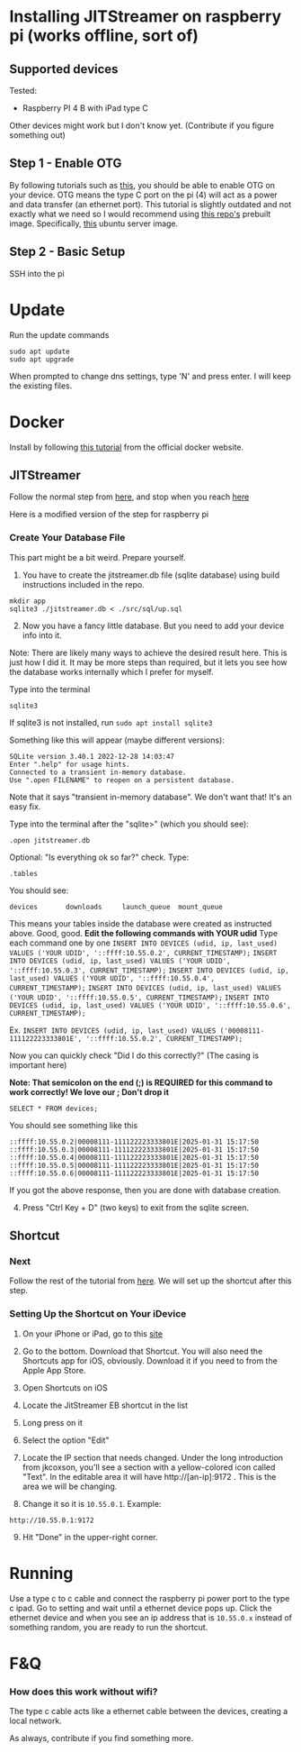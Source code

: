 # Installing JITStreamer on raspberry pi (works offline, sort of)

## Supported devices

Tested:
* Raspberry PI 4 B with iPad type C

Other devices might work but I don't know yet. (Contribute if you figure something out)

## Step 1 - Enable OTG 

By following tutorials such as [this](https://blog.hardill.me.uk/2019/11/02/pi4-usb-c-gadget/), you should be able to enable OTG on your device. OTG means the type C port on the pi (4) will act as a power and data transfer (an ethernet port). This tutorial is slightly outdated and not exactly what we need so I would recommend using [this repo's](https://github.com/techcraftco/rpi-usb-gadget) prebuilt image. Specifically, [this](https://github.com/techcraftco/rpi-usb-gadget/releases/download/v0.4/ubuntu-server-arm64-22.04-arm64.img.zip) ubuntu server image.



## Step 2 - Basic Setup
SSH into the pi
# Update
Run the update commands 
``` 
sudo apt update
sudo apt upgrade
```
When prompted to change dns settings, type 'N' and press enter. I will keep the existing files.

# Docker
Install by following [this tutorial](https://docs.docker.com/engine/install/ubuntu/#install-using-the-repository) from the official docker website.

## JITStreamer

Follow the normal step from [here](https://github.com/jkcoxson/JitStreamer-EB/blob/master/install-docs/jitstreamer-eb-debian-docker-instructions.md#part-i---preparation), and stop when you reach [here](https://github.com/jkcoxson/JitStreamer-EB/blob/master/install-docs/jitstreamer-eb-debian-docker-instructions.md#create-your-database-file)

Here is a modified version of the step for raspberry pi

### Create Your Database File

This part might be a bit weird. Prepare yourself.

1. You have to create the jitstreamer.db file (sqlite database) using build instructions included in the repo.

```
mkdir app
sqlite3 ./jitstreamer.db < ./src/sql/up.sql
```

2. Now you have a fancy little database. But you need to add your device info into it.

Note: There are likely many ways to achieve the desired result here. This is just how I did it. It may be more steps than required, but it lets you see how the database works internally which I prefer for myself.

Type into the terminal

```sqlite3```

If sqlite3 is not installed, run
```sudo apt install sqlite3```

Something like this will appear (maybe different versions):

```
SQLite version 3.40.1 2022-12-28 14:03:47
Enter ".help" for usage hints.
Connected to a transient in-memory database.
Use ".open FILENAME" to reopen on a persistent database.
```

Note that it says "transient in-memory database". We don't want that!
It's an easy fix.

Type into the terminal after the "sqlite>" (which you should see):

```.open jitstreamer.db```

Optional: "Is everything ok so far?" check. Type:

```.tables```

You should see:

```devices       downloads     launch_queue  mount_queue```

This means your tables inside the database were created as instructed above. Good, good.
**Edit the following commands with YOUR udid**
Type each command one by one
```INSERT INTO DEVICES (udid, ip, last_used) VALUES ('YOUR UDID', '::ffff:10.55.0.2', CURRENT_TIMESTAMP);```
```INSERT INTO DEVICES (udid, ip, last_used) VALUES ('YOUR UDID', '::ffff:10.55.0.3', CURRENT_TIMESTAMP);```
```INSERT INTO DEVICES (udid, ip, last_used) VALUES ('YOUR UDID', '::ffff:10.55.0.4', CURRENT_TIMESTAMP);```
```INSERT INTO DEVICES (udid, ip, last_used) VALUES ('YOUR UDID', '::ffff:10.55.0.5', CURRENT_TIMESTAMP);```
```INSERT INTO DEVICES (udid, ip, last_used) VALUES ('YOUR UDID', '::ffff:10.55.0.6', CURRENT_TIMESTAMP);```


Ex.
```INSERT INTO DEVICES (udid, ip, last_used) VALUES ('00008111-111122223333801E', '::ffff:10.55.0.2', CURRENT_TIMESTAMP);```

Now you can quickly check "Did I do this correctly?" (The casing is important here)

**Note: That semicolon on the end (;) is REQUIRED for this command to work correctly! We love our ; Don't drop it**

```SELECT * FROM devices;```

You should see something like this

```
::ffff:10.55.0.2|00008111-111122223333801E|2025-01-31 15:17:50
::ffff:10.55.0.3|00008111-111122223333801E|2025-01-31 15:17:50
::ffff:10.55.0.4|00008111-111122223333801E|2025-01-31 15:17:50
::ffff:10.55.0.5|00008111-111122223333801E|2025-01-31 15:17:50
::ffff:10.55.0.6|00008111-111122223333801E|2025-01-31 15:17:50
```

If you got the above response, then you are done with database creation. 

4. Press "Ctrl Key + D" (two keys) to exit from the sqlite screen.

## Shortcut

### Next
Follow the rest of the tutorial from [here](https://github.com/jkcoxson/JitStreamer-EB/blob/master/install-docs/jitstreamer-eb-debian-docker-instructions.md#part-ii---the-execution). We will set up the shortcut after this step.

### Setting Up the Shortcut on Your iDevice

1. On your iPhone or iPad, go to this [site](https://jkcoxson.com/jitstreamer)

2. Go to the bottom. Download that Shortcut. You will also need the Shortcuts app for iOS, obviously. Download it if you need to from the Apple App Store.

3. Open Shortcuts on iOS

4. Locate the JitStreamer EB shortcut in the list

5. Long press on it

6. Select the option "Edit"

7. Locate the IP section that needs changed. Under the long introduction from jkcoxson, you'll see a section with a yellow-colored icon called "Text". In the editable area it will have http://[an-ip]:9172 . This is the area we will be changing.

8. Change it so it is ```10.55.0.1```. Example:

```http://10.55.0.1:9172```

9. Hit "Done" in the upper-right corner.

# Running
Use a type c to c cable and connect the raspberry pi power port to the type c ipad. Go to setting and wait until a ethernet device pops up. Click the ethernet device and when you see an ip address that is ```10.55.0.x``` instead of something random, you are ready to run the shortcut. 

# F&Q 
### How does this work without wifi?
The type c cable acts like a ethernet cable between the devices, creating a local network. 


As always, contribute if you find something more.
